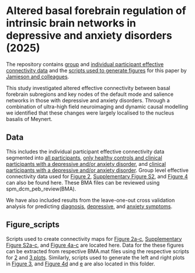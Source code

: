 # Altered basal forebrain regulation of intrinsic brain networks in depressive and anxiety disorders (2025)

The repository contains [group](Data/BMA_files) and [individual participant effective connectivity data](Data/GCM_files) and the [scripts used to generate figures](Figure_scripts) for this paper by [Jamieson and colleagues](https://www.nature.com/articles/s44220-025-00496-2).

This study investigated altered effective connectivity between basal forebrain subregions and key nodes of the default mode and salience networks in those with depressive and anxiety disorders. Through a combination of ultra-high field neuroimaging and dynamic causal modelling we identified that these changes were largely localised to the nucleus basalis of Meynert. 

## Data
This includes the individual participant effective connectivity data segmented into [all participants](Data/GCM_between_group_analysis_147_participants.mat), [only healthy controls and clinical participants with a depressive and/or anxiety disorder](Data/GCM_between_group_analysis_only_dep_anx_dx_129_participants), and [clinical participants with a depressive and/or anxiety disorder](Data/GCM_only_clinicals_dep_anx_dx_52_participants.mat).
Group level effective connectivity data used for [Figure 2](Data/BMA_search_PEB_between_group_analysis_147_participants.mat), [Supplementary Figure S2](Data/BMA_search_PEB_between_group_analysis_only_dep_anx_dx_129_participants.mat), and [Figure 4](Data/BMA_search_PEB_only_clinicals_dep_anx_dx_52_participants_symptoms.mat) can also be found here. These BMA files can be reviewed using spm_dcm_peb_review(BMA).

We have also included results from the leave-one-out cross validation analysis for predicting [diagnosis](LOOCV_outputs/LOO_diagnosis.mat), [depressive](LOOCV_outputs/LOO_DASS_depressive_symptoms_dep_anx_dx.mat), and [anxiety symptoms](LOOCV_outputs/LOO_DASS_anxiety_symptoms_dep_anx_dx.mat).

## Figure_scripts
Scripts used to create connectivity maps for [Figure 2a-c](Figure_scripts/Matrix_between_group.R), [Supplementary Figure S2a-c](Figure_scripts/Matrix_between_group_dep_anx_dx.R), and [Figure 4a-c](Figure_scripts/Matrix_symptoms_clinical_group.R) are located here. Data for the these figures can be extracted from respective BMA.mat files using the respective scripts for [2](Figure_scripts/Ep_Pp_converter_2_plot.m) and [3 plots](Figure_scripts/Ep_Pp_converter_3_plot.m). Similarly, scripts used to generate the left and right plots in [Figure 3](Figure_scripts/graph_LOO_dx.R), and [Figure 4d](Figure_scripts/graph_LOO_DASS_depression.R) and [e](Figure_scripts/graph_LOO_DASS_anxiety.R) are also located in this folder.


